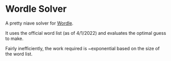 # Wordle Solver

A pretty niave solver for [Wordle](https://www.powerlanguage.co.uk/wordle/).

It uses the official word list (as of 4/1/2022) and evaluates the optimal guess to make.

Fairly inefficiently, the work required is ~exponential based on the size of the word list.